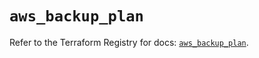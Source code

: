 # `aws_backup_plan`

Refer to the Terraform Registry for docs: [`aws_backup_plan`](https://registry.terraform.io/providers/hashicorp/aws/5.90.0/docs/resources/backup_plan).
